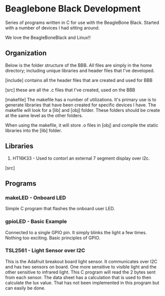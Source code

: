 # Beaglebone Black Development

Series of programs written in C for use with the BeagleBone Black. Started with a number of devices I had sitting around.

We love the BeagleBoneBlack and Linux!!

## Organization

Below is the folder structure of the BBB. All files are simply in the home directory; including unique libraries and header files that I've developed.

[include] contains all the header files that are created and used for BBB

[src] these are all the .c files that I've created, used on the BBB

[makefile] The makefile has a number of utilizations. It's primary use is to generate libraries that have been created for specific devices I have. The makefile will look for a [lib] and [obj] folder. These folders should be create at the same level as the other folders.

When using the makefile, it will store .o files in [obj] and compile the static libraries into the [lib] folder.

## Libraries
1. HT16K33 - Used to contorl an external 7 segment display over i2c.

[src]

## Programs

### makeLED - Onboard LED

Simple C program that flashes the onboard user LED.

### gpioLED - Basic Example

Connected to a single GPIO pin. It simply blinks the light a few times. Nothing too exciting. Basic principles of GPIO.

### TSL2561 - Light Sensor over I2C

This is the Adafruit breakout board light sensor. It communicates over I2C and has two sensors on board. One more sensitive to visible light and the other sensitive to infrared light. This C program will read the 2 bytes sent from each sensor. The data sheet has a calculation that is used to then calculate the lux value. That has not been implemented in this program but can easily be done.
